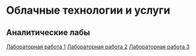 # Облачные технологии и услуги
## Аналитические лабы

[Лабораторная работа 1](https://www.google.com)
[Лабораторная работа 2](https://www.google.com)
[Лабораторная работа 3](https://www.google.com)
